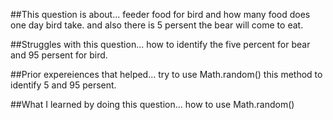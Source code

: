 ##This question is about...
feeder food for bird and how many food does one day bird take. and also there is 5 persent the bear will come to eat.

##Struggles with this question...
how to identify the five percent for bear and 95 persent for bird.

##Prior expereiences that helped...
try to use Math.random() this method to identify 5 and 95 persent.

##What I learned by doing this question...
how to use Math.random()

